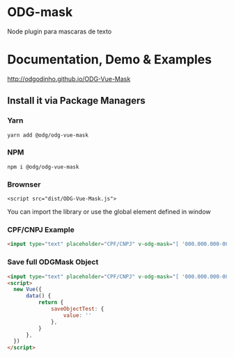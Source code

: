 # ODG-mask
Node plugin para mascaras de texto

# Documentation, Demo & Examples

http://odgodinho.github.io/ODG-Vue-Mask


## Install it via Package Managers
### Yarn
`yarn add @odg/odg-vue-mask`
### NPM
`npm i @odg/odg-vue-mask`
### Brownser
`<script src="dist/ODG-Vue-Mask.js">`

You can import the library or use the global element defined in window


### CPF/CNPJ Example
```html
<input type="text" placeholder="CPF/CNPJ" v-odg-mask="[ '000.000.000-00', '00.000.000/0000-00' ]" v-model="cpf_cnpj" />
```

### Save full ODGMask Object
```html
<input type="text" placeholder="CPF/CNPJ" v-odg-mask="[ '000.000.000-00', '00.000.000/0000-00' ]"  v-model="saveObjectTest.value" />
<script>
  new Vue({
      data() {
          return {
              saveObjectTest: {
                  value: ''
              },
          }
      },
  })
</script>
```